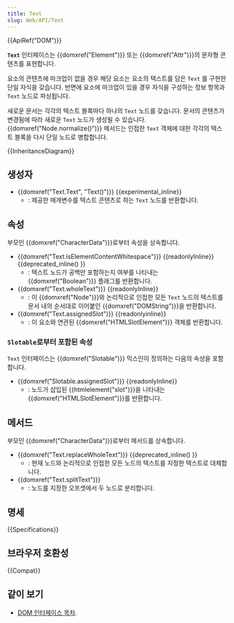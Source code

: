 ```yaml
---
title: Text
slug: Web/API/Text
---
```

{{ApiRef("DOM")}}

**`Text`** 인터페이스는 {{domxref("Element")}} 또는 {{domxref("Attr")}}의 문자형 콘텐츠를 표현합니다.

요소의 콘텐츠에 마크업이 없을 경우 해당 요소는 요소의 텍스트를 담은 `Text` 를 구현한 단일 자식을 갖습니다. 반면에 요소에 마크업이 있을 경우 자식을 구성하는 정보 항목과 `Text` 노드로 파싱됩니다.

새로운 문서는 각각의 텍스트 블록마다 하나의 `Text` 노드를 갖습니다. 문서의 콘텐츠가 변경됨에 따라 새로운 `Text` 노드가 생성될 수 있습니다. {{domxref("Node.normalize()")}} 메서드는 인접한 `Text` 객체에 대한 각각의 텍스트 블록을 다시 단일 노드로 병합합니다.

{{InheritanceDiagram}}

## 생성자

- {{domxref("Text.Text", "Text()")}} {{experimental_inline}}
  - : 제공한 매개변수를 텍스트 콘텐츠로 하는 `Text` 노드를 반환합니다.

## 속성

부모인 {{domxref("CharacterData")}}로부터 속성을 상속합니다.

- {{domxref("Text.isElementContentWhitespace")}} {{readonlyInline}}{{deprecated_inline() }}
  - : 텍스트 노드가 공백만 포함하는지 여부를 나타내는 {{domxref("Boolean")}} 플래그를 반환합니다.
- {{domxref("Text.wholeText")}} {{readonlyInline}}
  - : 이 {{domxref("Node")}}와 논리적으로 인접한 모든 `Text` 노드의 텍스트를 문서 내의 순서대로 이어붙인 {{domxref("DOMString")}}을 반환합니다.
- {{domxref("Text.assignedSlot")}} {{readonlyinline}}
  - : 이 요소와 연관된 {{domxref("HTMLSlotElement")}} 객체를 반환합니다.

### `Slotable`로부터 포함된 속성

`Text` 인터페이스는 {{domxref("Slotable")}} 믹스인이 정의하는 다음의 속성을 포함합니다.

- {{domxref("Slotable.assignedSlot")}} {{readonlyInline}}
  - : 노드가 삽입된 {{htmlelement("slot")}}을 나타내는 {{domxref("HTMLSlotElement")}}를 반환합니다.

## 메서드

부모인 {{domxref("CharacterData")}}로부터 메서드를 상속합니다.

- {{domxref("Text.replaceWholeText")}} {{deprecated_inline() }}
  - : 현재 노드와 논리적으로 인접한 모든 노드의 텍스트를 지정한 텍스트로 대체합니다.
- {{domxref("Text.splitText")}}
  - : 노드를 지정한 오프셋에서 두 노드로 분리합니다.

## 명세

{{Specifications}}

## 브라우저 호환성

{{Compat}}

## 같이 보기

- [DOM 인터페이스 목차](/ko/docs/Web/API/Document_Object_Model).
